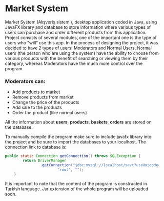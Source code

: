 # Market System

Market System (Alışveriş sistemi), desktop application coded in Java, using JavaFX library and database to store information where various types of users can purchase and order different products from this application. Project consists of several modules, one of the important one is the type of users who "will" use this app. In the process of designing the project, it was decided to have 2 types of users: Moderators and Normal Users. Normal users (the person who are using the system) have the ability to choose from various products with the benefit of searching or viewing them by their category, whereas Moderators have the much more control over the program.

### Moderators can:
  * Add products to market
  * Remove products from market
  * Change the price of the products
  * Add sale to the products
  * Order the product (like normal users)

All the information about **users**, **products**, **baskets**, **orders** are stored on the database.

To manually compile the program make sure to include javafx library into the project and be sure to import the databases to your localhost. The connection link to database is:

```java
public static Connection getConnection() throws SQLException {
        return DriverManager
                .getConnection("jdbc:mysql://localhost/savt?useUnicode=yes&characterEncoding=UTF-8",
                        "root", "");
    }
```

It is important to note that the content of the program is constructed in Turkish language. Jar extension of the whole program will be uploaded soon.

